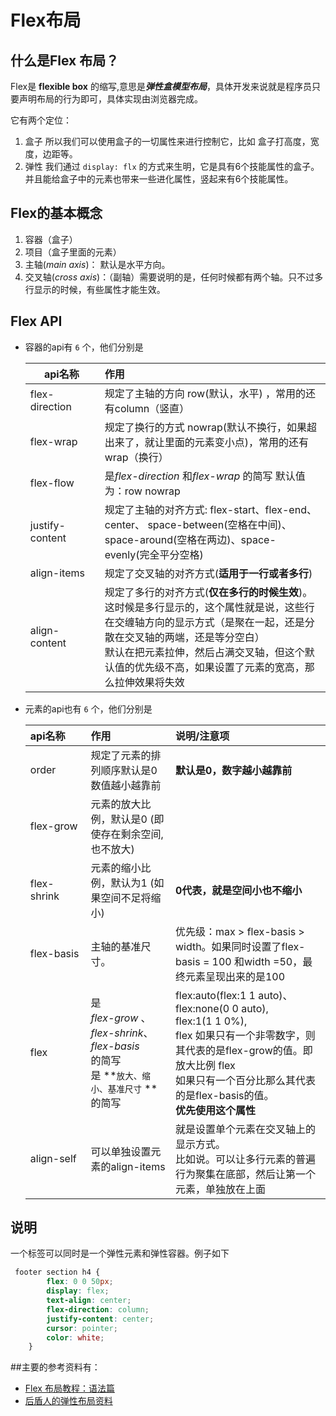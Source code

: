 # Flex布局

## 什么是Flex 布局？

Flex是 **flexible box**  的缩写,意思是***弹性盒模型布局***，具体开发来说就是程序员只要声明布局的行为即可，具体实现由浏览器完成。

它有两个定位：

1. 盒子  所以我们可以使用盒子的一切属性来进行控制它，比如 盒子打高度，宽度，边距等。
2. 弹性  我们通过 `display: flx` 的方式来生明，它是具有6个技能属性的盒子。并且能给盒子中的元素也带来一些进化属性，竖起来有6个技能属性。



## Flex的基本概念

1. 容器（盒子）
2. 项目（盒子里面的元素）
3. 主轴(*main axis*)： 默认是水平方向。
4. 交叉轴(*cross axis*)：（副轴）需要说明的是，任何时候都有两个轴。只不过多行显示的时候，有些属性才能生效。



## Flex API

* 容器的api有 `6` 个，他们分别是 

  | <div style="width:100px">api名称</div> | 作用                                                         |
  | -------------------------------------- | :----------------------------------------------------------- |
  | flex-direction                         | 规定了主轴的方向 row(默认，水平) ，常用的还有column（竖直）  |
  | flex-wrap                              | 规定了换行的方式  nowrap(默认不换行，如果超出来了，就让里面的元素变小点)，常用的还有 wrap（换行） |
  | flex-flow                              | 是*flex-direction* 和*flex-wrap* 的简写 默认值为：row nowrap |
  | justify-content                        | 规定了主轴的对齐方式:  flex-start、flex-end、center、 space-between(空格在中间)、space-around(空格在两边)、space-evenly(完全平分空格) |
  | align-items                            | 规定了交叉轴的对齐方式(**适用于一行或者多行**)               |
  | align-content                          | 规定了多行的对齐方式(**仅在多行的时候生效**)。这时候是多行显示的，这个属性就是说，这些行在交缠轴方向的显示方式（是聚在一起，还是分散在交叉轴的两端，还是等分空白）<br/> 默认在把元素拉伸，然后占满交叉轴，但这个默认值的优先级不高，如果设置了元素的宽高，那么拉伸效果将失效 |
  



* 元素的api也有 `6` 个，他们分别是

  | <div style="width:80px">api名称</div> | 作用                                                         | 说明/注意项                                                  |
  | :------------------------------------ | :----------------------------------------------------------- | :----------------------------------------------------------- |
  | order                                 | 规定了元素的排列顺序默认是0  数值越小越靠前                  | **默认是0，数字越小越靠前**                                  |
  | flex-grow                             | 元素的放大比例，默认是0 (即使存在剩余空间,也不放大)          |                                                              |
  | flex-shrink                           | 元素的缩小比例，默认为1 (如果空间不足将缩小)                 | **0代表，就是空间小也不缩小**                                |
  | flex-basis                            | 主轴的基准尺寸。                                             | 优先级：max > flex-basis > width。如果同时设置了flex-basis = 100 和width =50，最终元素呈现出来的是100 |
  | flex                                  | 是<br/>*flex-grow* 、<br/>*flex-shrink*、<br/>*flex-basis*<br/>的简写<br/>是 **`放大、缩小、基准尺寸` **的简写 | flex:auto(flex:1 1 auto)、<br/>flex:none(0 0 auto),<br/>flex:1(1 1 0%),<br/>flex 如果只有一个非零数字，则其代表的是flex-grow的值。即放大比例 flex <br/>如果只有一个百分比那么其代表的是flex-basis的值。<br>**优先使用这个属性** |
  | align-self                            | 可以单独设置元素的align-items                                | 就是设置单个元素在交叉轴上的显示方式。<br/>比如说。可以让多行元素的普遍行为聚集在底部，然后让第一个元素，单独放在上面 |



## 说明

一个标签可以同时是一个弹性元素和弹性容器。例子如下

```css
 footer section h4 {
        flex: 0 0 50px;
        display: flex;
        text-align: center;
        flex-direction: column;
        justify-content: center;
        cursor: pointer;
        color: white;
    }

```



##主要的参考资料有：

* [Flex 布局教程：语法篇](http://www.ruanyifeng.com/blog/2015/07/flex-grammar.html)
* [后盾人的弹性布局资料](http://houdunren.gitee.io/note/css/10%20弹性布局.html#微信公众号)



